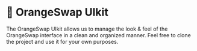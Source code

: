 # 🍊 OrangeSwap UIkit

The OrangeSwap UIkit allows us to manage the look & feel of the OrangeSwap interface in a clean and organized manner.
Feel free to clone the project and use it for your own purposes.